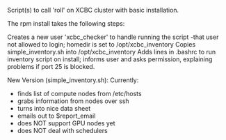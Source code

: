 Script(s) to call 'roll' on XCBC cluster with 
basic installation. 

The rpm install takes the following steps: 

 Creates a new user 'xcbc_checker' to handle running the script 
  -that user not allowed to login; homedir is set to /opt/xcbc_inventory
 Copies simple_inventory.sh into /opt/xcbc_inventory
 Adds lines in .bashrc to run inventory script on install; informs user
 and asks permission, explaining problems if port 25 is blocked.

New Version (simple_inventory.sh):
Currently:
   - finds list of compute nodes from /etc/hosts
   - grabs information from nodes over ssh
   - turns into nice data sheet
   - emails out to $report_email
   - does NOT support GPU nodes yet
   - does NOT deal with schedulers
